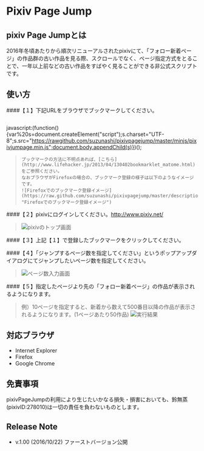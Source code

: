 Pixiv Page Jump
==========

pixiv Page Jumpとは
-------------
2016年冬頃あたりから順次リニューアルされたpixivにて、「フォロー新着ページ」の作品群の古い作品を見る際、スクロールでなく、ページ指定方式をとることで、一年以上前などの古い作品をすばやく見ることができる非公式スクリプトです。

使い方
-------------
####【１】下記URLをブラウザでブックマークしてください。  
>```javascript
javascript:(function(){var%20s=document.createElement("script");s.charset="UTF-8";s.src="https://rawgithub.com/suzunashi/pixivpagejump/master/minjs/pixivjumpage.min.js";document.body.appendChild(s)})();
>```  
>ブックマークの方法に不明点あれば、[こちら](http://www.lifehacker.jp/2013/04/130402bookmarklet_matome.html)をご参照ください。  
>なおブラウザがFirefoxの場合の、ブックマーク登録の様子は以下のようなイメージです。  
>![Firefoxでのブックマーク登録イメージ](https://raw.github.com/suzunashi/pixivpagejump/master/description/firefox_bookmark.jpg "Firefoxでのブックマーク登録イメージ")  

####【２】pixivにログインしてください。http://www.pixiv.net/
>![pixivのトップ画面](https://raw.github.com/suzunashi/pixivpagejump/master/description/pixiv_top.jpg "pixivのトップ画面")  

####【３】上記【１】で登録したブックマークをクリックしてください。

####【４】「ジャンプするページ数を指定してください」というポップアップダイアログにてジャンプしたいページ数を指定してください。
>![ページ数入力画面](https://raw.github.com/suzunashi/pixivpagejump/master/description/popup_dialog.jpg "ページ数入力画面")  

####【５】指定したページより先の「フォロー新着ページ」の作品が表示されるようになります。
>例）10ページを指定すると、新着から数えて500番目以降の作品が表示されるようになります。(1ページあたり50作品)
>![実行結果](https://raw.github.com/suzunashi/pixivpagejump/master/description/result.jpg "実行結果")  

対応ブラウザ
-------------
* Internet Explorer  
* Firefox  
* Google Chrome  

免責事項
-------------
pixivPageJumpの利用により生じたいかなる損失・損害においても、鈴無蒸(pixivID:278010)は一切の責任を負わないものとします。

Release Note
-------------
* v.1.00 (2016/10/22) ファーストバージョン公開
